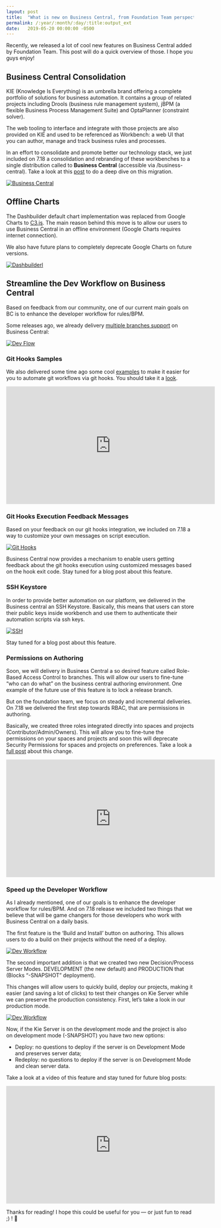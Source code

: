 ```yaml
---
layout: post
title:  "What is new on Business Central, from Foundation Team perspective — May 2019"
permalink: /:year/:month/:day/:title:output_ext
date:   2019-05-20 00:00:00 -0500
---
```

Recently, we released a lot of cool new features on Business Central added by Foundation Team. This post will do a quick overview of those. I hope you guys enjoy!

## Business Central Consolidation

KIE (Knowledge Is Everything) is an umbrella brand offering a complete portfolio of solutions for business automation. It contains a group of related projects including Drools (business rule management system), jBPM (a flexible Business Process Management Suite) and OptaPlanner (constraint solver).

The web tooling to interface and integrate with those projects are also provided on KIE and used to be referenced as Workbench: a web UI that you can author, manage and track business rules and processes.

In an effort to consolidate and promote better our technology stack, we just included on 7.18 a consolidation and rebranding of these workbenches to a single distribution called to **Business Central** (accessible via /business-central). Take a look at this [post](https://medium.com/kie-foundation/workbench-consolidation-and-profiles-7f6ee0ef401) to do a deep dive on this migration.

[![Business Central](/assets/2019/bc.jpg "Business Central")](/assets/2019/bc.jpg)

## Offline Charts

The Dashbuilder default chart implementation was replaced from Google Charts to [C3.js](https://c3js.org/). The main reason behind this move is to allow our users to use Business Central in an offline environment (Google Charts requires internet connection).

We also have future plans to completely deprecate Google Charts on future versions.

[![Dashbuilderl](/assets/2019/db.jpg "Dashbuilderl")](/assets/2019/bc.jpg)

## Streamline the Dev Workflow on Business Central

Based on feedback from our community, one of our current main goals on BC is to enhance the developer workflow for rules/BPM.

Some releases ago, we already delivery [multiple branches support](https://medium.com/kie-foundation/branch-support-on-business-central-b551fd1939f1) on Business Central:

[![Dev Flow](/assets/2019/devflow.gif "Dev Flow")](/assets/2019/devflow.gif)

### Git Hooks Samples

We also delivered some time ago some cool [examples](http://porcelli.me/rhba/business-central/git/githook/integration/push/2018/12/06/business-central-git-hook-push.html) to make it easier for you to automate git workflows via git hooks. You should take it a [look](http://porcelli.me/rhba/business-central/git/githook/integration/push/2018/12/06/business-central-git-hook-push.html).

<iframe width="560" height="315" src="https://www.youtube.com/embed/jL-Htol-9vg" frameborder="0" allow="accelerometer; autoplay; clipboard-write; encrypted-media; gyroscope; picture-in-picture" allowfullscreen></iframe>



### Git Hooks Execution Feedback Messages

Based on your feedback on our git hooks integration, we included on 7.18 a way to customize your own messages on script execution.

[![Git Hooks](/assets/2019/githook.gif "Dev Flow")](/assets/2019/githook.gif)


Business Central now provides a mechanism to enable users getting feedback about the git hooks execution using customized messages based on the hook exit code. Stay tuned for a blog post about this feature.

### SSH Keystore

In order to provide better automation on our platform, we delivered in the Business central an SSH Keystore. Basically, this means that users can store their public keys inside workbench and use them to authenticate their automation scripts via ssh keys.

[![SSH](/assets/2019/ssh.gif "Dev Flow")](/assets/2019/ssh.gif)


Stay tuned for a blog post about this feature.

### Permissions on Authoring

Soon, we will delivery in Business Central a so desired feature called Role-Based Access Control to branches. This will allow our users to fine-tune “who can do what” on the business central authoring environment. One example of the future use of this feature is to lock a release branch.

But on the foundation team, we focus on steady and incremental deliveries. On 7.18 we delivered the first step towards RBAC, that are permissions in authoring.

Basically, we created three roles integrated directly into spaces and projects (Contributor/Admin/Owners). This will allow you to fine-tune the permissions on your spaces and projects and soon this will deprecate Security Permissions for spaces and projects on preferences. Take a look a [full post](https://medium.com/kie-foundation/contributors-on-business-central-c3f9647f378a) about this change.


<iframe width="560" height="315" src="https://www.youtube.com/embed/hNRmq9O0Wlo" frameborder="0" allow="accelerometer; autoplay; clipboard-write; encrypted-media; gyroscope; picture-in-picture" allowfullscreen></iframe>



### Speed up the Developer Workflow

As I already mentioned, one of our goals is to enhance the developer workflow for rules/BPM. And on 7.18 release we included two things that we believe that will be game changers for those developers who work with Business Central on a daily basis.

The first feature is the ‘Build and Install’ button on authoring. This allows users to do a build on their projects without the need of a deploy.


[![Dev Workflow](/assets/2019/devw.gif "Dev Flow")](/assets/2019/devw.gif)


The second important addition is that we created two new Decision/Process Server Modes. DEVELOPMENT (the new default) and PRODUCTION that (Blocks “-SNAPSHOT” deployment).

This changes will allow users to quickly build, deploy our projects, making it easier (and saving a lot of clicks) to test their changes on Kie Server while we can preserve the production consistency. First, let’s take a look in our production mode.

[![Dev Workflow](/assets/2019/devw2.gif "Dev Flow")](/assets/2019/devw2.gif)


Now, if the Kie Server is on the development mode and the project is also on development mode (-SNAPSHOT) you have two new options:

* Deploy: no questions to deploy if the server is on Development Mode and preserves server data;
* Redeploy: no questions to deploy if the server is on Development Mode and clean server data.

Take a look at a video of this feature and stay tuned for future blog posts:


<iframe width="560" height="315" src="https://www.youtube.com/embed/e3HXuTxp7g4" frameborder="0" allow="accelerometer; autoplay; clipboard-write; encrypted-media; gyroscope; picture-in-picture" allowfullscreen></iframe>


Thanks for reading! I hope this could be useful for you — or just fun to read ;) ! 💖
